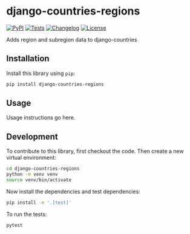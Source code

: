 # django-countries-regions

[![PyPI](https://img.shields.io/pypi/v/django-countries-regions.svg)](https://pypi.org/project/django-countries-regions/)
[![Tests](https://github.com/InternetSociety/django-countries-regions/actions/workflows/test.yml/badge.svg)](https://github.com/InternetSociety/django-countries-regions/actions/workflows/test.yml)
[![Changelog](https://img.shields.io/github/v/release/InternetSociety/django-countries-regions?include_prereleases&label=changelog)](https://github.com/InternetSociety/django-countries-regions/releases)
[![License](https://img.shields.io/badge/license-Apache%202.0-blue.svg)](https://github.com/InternetSociety/django-countries-regions/blob/main/LICENSE)

Adds region and subregion data to django-countries

## Installation

Install this library using `pip`:
```bash
pip install django-countries-regions
```
## Usage

Usage instructions go here.

## Development

To contribute to this library, first checkout the code. Then create a new virtual environment:
```bash
cd django-countries-regions
python -m venv venv
source venv/bin/activate
```
Now install the dependencies and test dependencies:
```bash
pip install -e '.[test]'
```
To run the tests:
```bash
pytest
```

